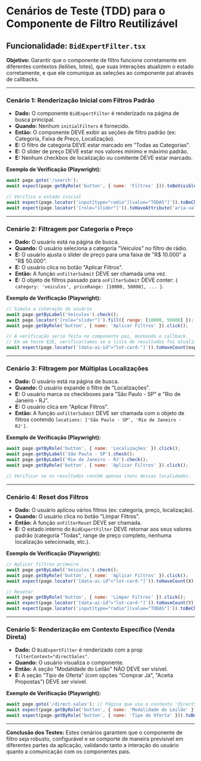 # Cenários de Teste (TDD) para o Componente de Filtro Reutilizável

## Funcionalidade: `BidExpertFilter.tsx`

**Objetivo:** Garantir que o componente de filtro funcione corretamente em diferentes contextos (leilões, lotes), que suas interações atualizem o estado corretamente, e que ele comunique as seleções ao componente pai através de callbacks.

---

### Cenário 1: Renderização Inicial com Filtros Padrão

*   **Dado:** O componente `BidExpertFilter` é renderizado na página de busca principal.
*   **Quando:** Nenhum `initialFilters` é fornecido.
*   **Então:** O componente DEVE exibir as seções de filtro padrão (ex: Categoria, Faixa de Preço, Localização).
*   **E:** O filtro de categoria DEVE estar marcado em "Todas as Categorias".
*   **E:** O slider de preço DEVE estar nos valores mínimo e máximo padrão.
*   **E:** Nenhum checkbox de localização ou comitente DEVE estar marcado.

**Exemplo de Verificação (Playwright):**
```javascript
await page.goto('/search');
await expect(page.getByRole('button', { name: 'Filtros' })).toBeVisible();

// Verifica o estado inicial
await expect(page.locator('input[type="radio"][value="TODAS"]')).toBeChecked();
await expect(page.locator('[role="slider"]')).toHaveAttribute('aria-valuenow', '0,500000');
```

---

### Cenário 2: Filtragem por Categoria e Preço

*   **Dado:** O usuário está na página de busca.
*   **Quando:** O usuário seleciona a categoria "Veículos" no filtro de rádio.
*   **E:** O usuário ajusta o slider de preço para uma faixa de "R$ 10.000" a "R$ 50.000".
*   **E:** O usuário clica no botão "Aplicar Filtros".
*   **Então:** A função `onFilterSubmit` DEVE ser chamada uma vez.
*   **E:** O objeto de filtros passado para `onFilterSubmit` DEVE conter: `{ category: 'veiculos', priceRange: [10000, 50000], ... }`.

**Exemplo de Verificação (Playwright):**
```javascript
// Simula a interação do usuário
await page.getByLabel('Veículos').check();
await page.locator('[role="slider"]').fill({ range: [10000, 50000] }); // Pseudo-código para slider
await page.getByRole('button', { name: 'Aplicar Filtros' }).click();

// A verificação seria feita no componente pai, mockando o callback.
// Em um teste E2E, verificaríamos se a lista de resultados foi atualizada.
await expect(page.locator('[data-ai-id^="lot-card-"]')).toHaveCount(expectedNumberOfResults);
```

---

### Cenário 3: Filtragem por Múltiplas Localizações

*   **Dado:** O usuário está na página de busca.
*   **Quando:** O usuário expande o filtro de "Localizações".
*   **E:** O usuário marca os checkboxes para "São Paulo - SP" e "Rio de Janeiro - RJ".
*   **E:** O usuário clica em "Aplicar Filtros".
*   **Então:** A função `onFilterSubmit` DEVE ser chamada com o objeto de filtros contendo `locations: ['São Paulo - SP', 'Rio de Janeiro - RJ']`.

**Exemplo de Verificação (Playwright):**
```javascript
await page.getByRole('button', { name: 'Localizações' }).click();
await page.getByLabel('São Paulo - SP').check();
await page.getByLabel('Rio de Janeiro - RJ').check();
await page.getByRole('button', { name: 'Aplicar Filtros' }).click();

// Verificar se os resultados contêm apenas itens dessas localidades.
```

---

### Cenário 4: Reset dos Filtros

*   **Dado:** O usuário aplicou vários filtros (ex: categoria, preço, localização).
*   **Quando:** O usuário clica no botão "Limpar Filtros".
*   **Então:** A função `onFilterReset` DEVE ser chamada.
*   **E:** O estado interno do `BidExpertFilter` DEVE retornar aos seus valores padrão (categoria "Todas", range de preço completo, nenhuma localização selecionada, etc.).

**Exemplo de Verificação (Playwright):**
```javascript
// Aplicar filtros primeiro
await page.getByLabel('Veículos').check();
await page.getByRole('button', { name: 'Aplicar Filtros' }).click();
await expect(page.locator('[data-ai-id^="lot-card-"]')).toHaveCount(X); // X resultados

// Resetar
await page.getByRole('button', { name: 'Limpar Filtros' }).click();
await expect(page.locator('[data-ai-id^="lot-card-"]')).toHaveCount(Y); // Y > X, total de resultados
await expect(page.locator('input[type="radio"][value="TODAS"]')).toBeChecked();
```

---

### Cenário 5: Renderização em Contexto Específico (Venda Direta)

*   **Dado:** O `BidExpertFilter` é renderizado com a prop `filterContext="directSales"`.
*   **Quando:** O usuário visualiza o componente.
*   **Então:** A seção "Modalidade do Leilão" NÃO DEVE ser visível.
*   **E:** A seção "Tipo de Oferta" (com opções "Comprar Já", "Aceita Propostas") DEVE ser visível.

**Exemplo de Verificação (Playwright):**
```javascript
await page.goto('/direct-sales'); // Página que usa o contexto 'directSales'
await expect(page.getByRole('button', { name: 'Modalidade do Leilão' })).not.toBeVisible();
await expect(page.getByRole('button', { name: 'Tipo de Oferta' })).toBeVisible();
```

---

**Conclusão dos Testes:** Estes cenários garantem que o componente de filtro seja robusto, configurável e se comporte de maneira previsível em diferentes partes da aplicação, validando tanto a interação do usuário quanto a comunicação com os componentes pais.
